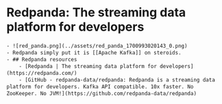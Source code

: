 # Redpanda: The streaming data platform for developers
	- ![red_panda.png](../assets/red_panda_1700993020143_0.png)
	- Redpanda simply put it is [[Apache Kafka]] on steroids.
	- ## Redpanda resources
		- [Redpanda | The streaming data platform for developers](https://redpanda.com/)
		- [GitHub - redpanda-data/redpanda: Redpanda is a streaming data platform for developers. Kafka API compatible. 10x faster. No ZooKeeper. No JVM!](https://github.com/redpanda-data/redpanda)